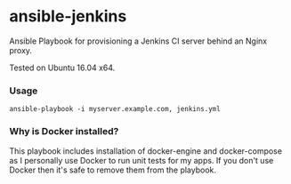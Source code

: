 # ansible-jenkins

Ansible Playbook for provisioning a Jenkins CI server behind an Nginx proxy.

Tested on Ubuntu 16.04 x64.

### Usage

```
ansible-playbook -i myserver.example.com, jenkins.yml
```

### Why is Docker installed?

This playbook includes installation of docker-engine and docker-compose as I personally use Docker to run unit tests for my apps.  If you don't use Docker then it's safe to remove them from the playbook.
